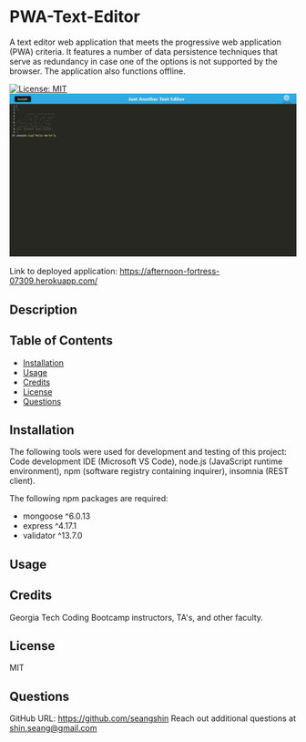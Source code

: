 # PWA-Text-Editor
A text editor web application that meets the progressive web application (PWA) criteria. It features a number of data persistence techniques that serve as redundancy in case one of the options is not supported by the browser. The application also functions offline.

[![License: MIT](https://img.shields.io/badge/License-MIT-yellow.svg)](https://opensource.org/licenses/MIT)
 ![](/screenshot.JPG)

Link to deployed application: https://afternoon-fortress-07309.herokuapp.com/

## Description


## Table of Contents
- [Installation](#installation)
- [Usage](#usage)
- [Credits](#credits)
- [License](#license)
- [Questions](#questions)
  
## Installation
The following tools were used for development and testing of this project: Code development IDE (Microsoft VS Code), node.js (JavaScript runtime environment), npm (software registry containing inquirer), insomnia (REST client).

The following npm packages are required:
* mongoose ^6.0.13
* express ^4.17.1
* validator ^13.7.0
  
## Usage

  
## Credits
Georgia Tech Coding Bootcamp instructors, TA's, and other faculty.

## License
MIT
  
## Questions
GitHub URL: https://github.com/seangshin
Reach out additional questions at shin.seang@gmail.com
